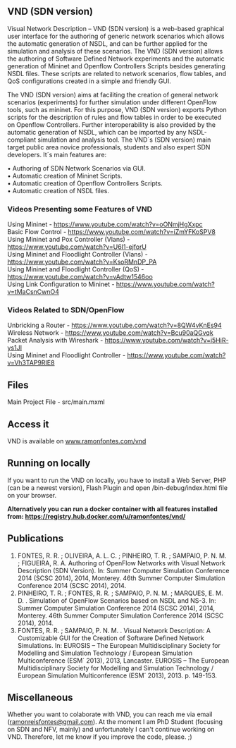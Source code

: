 ## VND (SDN version)
Visual Network Description – VND (SDN version) is a web-based graphical user interface for the authoring of generic network scenarios which allows the automatic generation of NSDL, and can be further applied for the simulation and analysis of these scenarios. The VND (SDN version) allows the authoring of Software Defined Network experiments and the automatic generation of Mininet and Openflow Controllers Scripts besides generating NSDL files. These scripts are related to network scenarios, flow tables, and QoS configurations created in a simple and friendly GUI.

The VND (SDN version) aims at faciliting the creation of general network scenarios (experiments) for further simulation under different OpenFlow tools, such as mininet. For this purpose, VND (SDN version) exports Python scripts for the description of rules and flow tables in order to be executed on Openflow Controllers. Further interoperability is also provided by the automatic generation of NSDL, which can be imported by any NSDL-compliant simulation and analysis tool. The VND´s (SDN version) main target public area novice professionals, students and also expert SDN developers. It´s main features are:

• Authoring of SDN Network Scenarios via GUI.  
• Automatic creation of Mininet Scripts.  
• Automatic creation of Openflow Controllers Scripts.  
• Automatic creation of NSDL files.  


### Videos Presenting some Features of VND
Using Mininet - https://www.youtube.com/watch?v=oONmjHgXxpc    
Basic Flow Control - https://www.youtube.com/watch?v=iZmYFKoSPV8  
Using Mininet and Pox Controller (Vlans) - https://www.youtube.com/watch?v=U6I1-ejforU  
Using Mininet and Floodlight Controller (Vlans) - https://www.youtube.com/watch?v=KsoRMnDP_PA  
Using Mininet and Floodlight Controller (QoS) - https://www.youtube.com/watch?v=vAdtw1546oo  
Using Link Configuration to Mininet - https://www.youtube.com/watch?v=tMaCsnCwnO4  


### Videos Related to SDN/OpenFlow
Unbricking a Router - https://www.youtube.com/watch?v=8QW4vKnEs94  
Wireless Network - https://www.youtube.com/watch?v=Bcu90aQGvqk  
Packet Analysis with Wireshark - https://www.youtube.com/watch?v=i5HiR-ys1JI  
Using Mininet and Floodlight Controller - https://www.youtube.com/watch?v=Vh3TAP9RIE8  

## Files
Main Project File - src/main.mxml


## Access it
VND is available on www.ramonfontes.com/vnd


## Running on locally
If you want to run the VND on locally, you have to install a Web Server, PHP (can be a newest version), Flash Plugin and open /bin-debug/index.html file on your browser.  

**Alternatively you can run a docker container with all features installed from: https://registry.hub.docker.com/u/ramonfontes/vnd/**


## Publications
1. FONTES, R. R. ; OLIVEIRA, A. L. C. ; PINHEIRO, T. R. ; SAMPAIO, P. N. M. ; FIGUEIRA, R. A. Authoring of OpenFlow Networks with Visual Network Description (SDN Version). In: Summer Computer Simulation Conference 2014 (SCSC 2014), 2014, Monterey. 46th Summer Computer Simulation Conference 2014 (SCSC 2014), 2014.
2. PINHEIRO, T. R. ; FONTES, R. R. ; SAMPAIO, P. N. M. ; MARQUES, E. M. D. . Simulation of OpenFlow Scenarios based on NSDL and NS-3. In: Summer Computer Simulation Conference 2014 (SCSC 2014), 2014, Monterey. 46th Summer Computer Simulation Conference 2014 (SCSC 2014), 2014.
3. FONTES, R. R. ; SAMPAIO, P. N. M. . Visual Network Description: A Customizable GUI for the Creation of Software Defined Network Simulations. In: EUROSIS – The European Multidisciplinary Society for Modelling and Simulation Technology / European Simulation Multiconference (ESM´ 2013), 2013, Lancaster. EUROSIS – The European Multidisciplinary Society for Modelling and Simulation Technology / European Simulation Multiconference (ESM´ 2013), 2013. p. 149-153.


## Miscellaneous
Whether you want to colaborate with VND, you can reach me via email (ramonreisfontes@gmail.com).
At the moment I am PhD Student (focusing on SDN and NFV, mainly) and unfortunately I can't continue working on VND. Therefore, let me know if you improve the code, please. ;)

